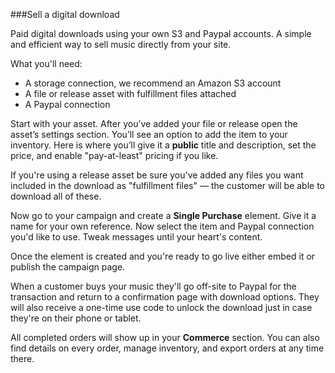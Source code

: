 ###Sell a digital download

Paid digital downloads using your own S3 and Paypal accounts. A simple and efficient way to sell music directly from your site.

What you'll need:  

- A storage connection, we recommend an Amazon S3 account
- A file or release asset with fulfillment files attached 
- A Paypal connection


Start with your asset. After you’ve added your file or release open the asset’s settings section. You’ll see an option to add the item to your inventory. Here is where you’ll give it a **public** title and description, set the price, and enable "pay-at-least" pricing if you like. 

If you're using a release asset be sure you've added any files you want included in the download as "fulfillment files" — the customer will be able to download all of these. 

Now go to your campaign and create a **Single Purchase** element. Give it a name for your own reference. Now select the item and Paypal connection you'd like to use. Tweak messages until your heart's content.

Once the element is created and you're ready to go live either embed it or publish the campaign page. 

When a customer buys your music they'll go off-site to Paypal for the transaction and return to a confirmation page with download options. They will also receive a one-time use code to unlock the download just in case they're on their phone or tablet. 

All completed orders will show up in your **Commerce** section. You can also find details on every order, manage inventory, and export orders at any time there. 